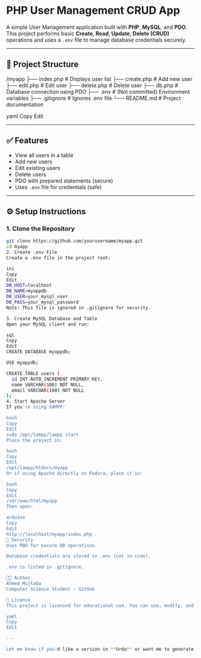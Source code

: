 # PHP User Management CRUD App

A simple User Management application built with **PHP**, **MySQL**, and **PDO**. This project performs basic **Create, Read, Update, Delete (CRUD)** operations and uses a `.env` file to manage database credentials securely.

---

## 📁 Project Structure

/myapp
├── index.php # Displays user list
├── create.php # Add new user
├── edit.php # Edit user
├── delete.php # Delete user
├── db.php # Database connection using PDO
├── .env # (Not committed) Environment variables
├── .gitignore # Ignores .env file
└── README.md # Project documentation

yaml
Copy
Edit

---

## ✅ Features

- View all users in a table
- Add new users
- Edit existing users
- Delete users
- PDO with prepared statements (secure)
- Uses `.env` file for credentials (safe)

---

## ⚙️ Setup Instructions

### 1. Clone the Repository

```bash
git clone https://github.com/yourusername/myapp.git
cd myapp
2. Create .env File
Create a .env file in the project root:

ini
Copy
Edit
DB_HOST=localhost
DB_NAME=myappdb
DB_USER=your_mysql_user
DB_PASS=your_mysql_password
Note: This file is ignored in .gitignore for security.

3. Create MySQL Database and Table
Open your MySQL client and run:

sql
Copy
Edit
CREATE DATABASE myappdb;

USE myappdb;

CREATE TABLE users (
  id INT AUTO_INCREMENT PRIMARY KEY,
  name VARCHAR(100) NOT NULL,
  email VARCHAR(100) NOT NULL
);
4. Start Apache Server
If you're using XAMPP:

bash
Copy
Edit
sudo /opt/lampp/lampp start
Place the project in:

bash
Copy
Edit
/opt/lampp/htdocs/myapp
Or if using Apache directly on Fedora, place it in:

bash
Copy
Edit
/var/www/html/myapp
Then open:

arduino
Copy
Edit
http://localhost/myapp/index.php
🔐 Security
Uses PDO for secure DB operations.

Database credentials are stored in .env (not in code).

.env is listed in .gitignore.

🧑‍💻 Author
Ahmed Mujtaba
Computer Science Student – GitHub

📝 License
This project is licensed for educational use. You can use, modify, and share it freely.

yaml
Copy
Edit

---

Let me know if you'd like a version in **Urdu** or want me to generate a `create.sql` file for importing th
